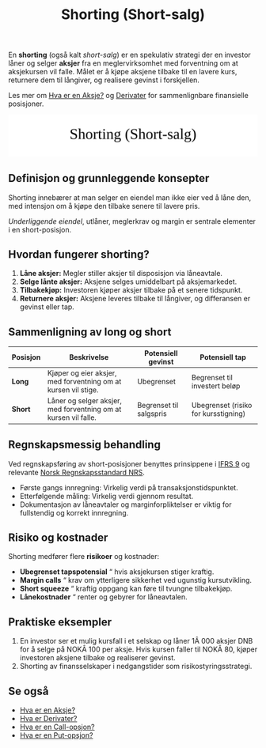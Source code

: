 ﻿---
title: "Shorting (Short-salg)"
seoTitle: "Shorting (Short-salg)"
description: 'En **shorting** (også kalt *short-salg*) er en spekulativ strategi der en investor låner og selger **aksjer** fra en meglervirksomhet med forventning om at ak...'
---

En **shorting** (også kalt *short-salg*) er en spekulativ strategi der en investor låner og selger **aksjer** fra en meglervirksomhet med forventning om at aksjekursen vil falle. Målet er å kjøpe aksjene tilbake til en lavere kurs, returnere dem til långiver, og realisere gevinst i forskjellen.

Les mer om [Hva er en Aksje?](/blogs/regnskap/hva-er-en-aksje "Hva er en Aksje? En Guide til Aksjer i Norge") og [Derivater](/blogs/regnskap/derivater "Hva er Derivater? Komplett Guide til Derivater i Regnskap") for sammenlignbare finansielle posisjoner.

![Shorting (Short-salg)](shorting-image.svg)

## Definisjon og grunnleggende konsepter

Shorting innebærer at man selger en eiendel man ikke eier ved å låne den, med intensjon om å kjøpe den tilbake senere til lavere pris.

*Underliggende eiendel*, utlåner, meglerkrav og margin er sentrale elementer i en short-posisjon.

## Hvordan fungerer shorting?

1. **Låne aksjer:** Megler stiller aksjer til disposisjon via låneavtale.
2. **Selge lånte aksjer:** Aksjene selges umiddelbart på aksjemarkedet.
3. **Tilbakekjøp:** Investoren kjøper aksjer tilbake på et senere tidspunkt.
4. **Returnere aksjer:** Aksjene leveres tilbake til långiver, og differansen er gevinst eller tap.

## Sammenligning av long og short

| Posisjon | Beskrivelse                                                                           | Potensiell gevinst                         | Potensiell tap                       |
|----------|---------------------------------------------------------------------------------------|--------------------------------------------|--------------------------------------|
| **Long** | Kjøper og eier aksjer, med forventning om at kursen vil stige.                        | Ubegrenset                                  | Begrenset til investert beløp         |
| **Short**| Låner og selger aksjer, med forventning om at kursen vil falle.                       | Begrenset til salgspris                    | Ubegrenset (risiko for kursstigning) |

## Regnskapsmessig behandling

Ved regnskapsføring av short-posisjoner benyttes prinsippene i [IFRS 9](/blogs/regnskap/hva-er-ifrs "Hva er IFRS? Komplett Guide") og relevante [Norsk Regnskapsstandard NRS](/blogs/regnskap/norsk-regnskapsstandard-nrs "Norsk Regnskapsstandard NRS").

* Første gangs innregning: Virkelig verdi på transaksjonstidspunktet.
* Etterfølgende måling: Virkelig verdi gjennom resultat.
* Dokumentasjon av låneavtaler og marginforpliktelser er viktig for fullstendig og korrekt innregning.

## Risiko og kostnader

Shorting medfører flere **risikoer** og kostnader:

* **Ubegrenset tapspotensial** “ hvis aksjekursen stiger kraftig.
* **Margin calls** “ krav om ytterligere sikkerhet ved ugunstig kursutvikling.
* **Short squeeze** “ kraftig oppgang kan føre til tvungne tilbakekjøp.
* **Lånekostnader** “ renter og gebyrer for låneavtalen.

## Praktiske eksempler

1. En investor ser et mulig kursfall i et selskap og låner 1Â 000 aksjer DNB for å selge på NOKÂ 100 per aksje. Hvis kursen faller til NOKÂ 80, kjøper investoren aksjene tilbake og realiserer gevinst.
2. Shorting av finansselskaper i nedgangstider som risikostyringsstrategi.

## Se også

* [Hva er en Aksje?](/blogs/regnskap/hva-er-en-aksje "Hva er en Aksje? En Guide til Aksjer i Norge")
* [Hva er Derivater?](/blogs/regnskap/derivater "Hva er Derivater? Komplett Guide til Derivater i Regnskap")
* [Hva er en Call-opsjon?](/blogs/regnskap/call-opsjon "Hva er en Call-opsjon? En Guide til Kjøpsopsjoner i Regnskap")
* [Hva er en Put-opsjon?](/blogs/regnskap/put-opsjon "Hva er en Put-opsjon? En Guide til Salgsopsjoner i Regnskap")









